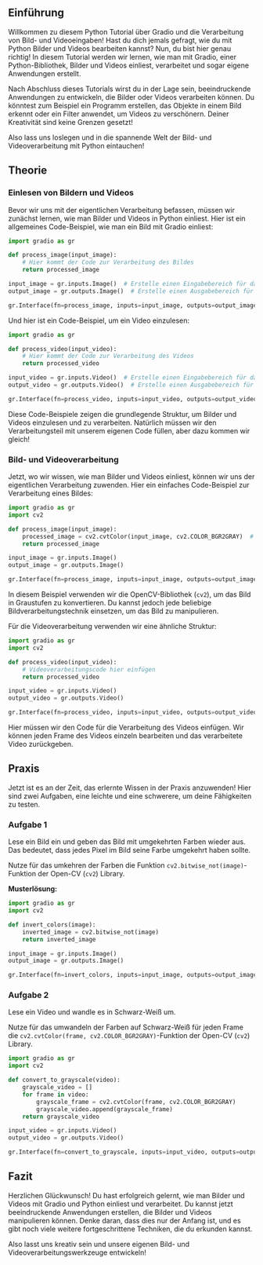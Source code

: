 ## Einführung

Willkommen zu diesem Python Tutorial über Gradio und die Verarbeitung von Bild- und Videoeingaben! Hast du dich jemals gefragt, wie du mit Python Bilder und Videos bearbeiten kannst? Nun, du bist hier genau richtig! In diesem Tutorial werden wir lernen, wie man mit Gradio, einer Python-Bibliothek, Bilder und Videos einliest, verarbeitet und sogar eigene Anwendungen erstellt. 

Nach Abschluss dieses Tutorials wirst du in der Lage sein, beeindruckende Anwendungen zu entwickeln, die Bilder oder Videos verarbeiten können. Du könntest zum Beispiel ein Programm erstellen, das Objekte in einem Bild erkennt oder ein Filter anwendet, um Videos zu verschönern. Deiner Kreativität sind keine Grenzen gesetzt!

Also lass uns loslegen und in die spannende Welt der Bild- und Videoverarbeitung mit Python eintauchen!

## Theorie

### Einlesen von Bildern und Videos

Bevor wir uns mit der eigentlichen Verarbeitung befassen, müssen wir zunächst lernen, wie man Bilder und Videos in Python einliest. Hier ist ein allgemeines Code-Beispiel, wie man ein Bild mit Gradio einliest:

```python
import gradio as gr

def process_image(input_image):
    # Hier kommt der Code zur Verarbeitung des Bildes
    return processed_image

input_image = gr.inputs.Image()  # Erstelle einen Eingabebereich für das Bild
output_image = gr.outputs.Image()  # Erstelle einen Ausgabebereich für das verarbeitete Bild

gr.Interface(fn=process_image, inputs=input_image, outputs=output_image).launch()  # Starte die Gradio-Schnittstelle
```

Und hier ist ein Code-Beispiel, um ein Video einzulesen:

```python
import gradio as gr

def process_video(input_video):
    # Hier kommt der Code zur Verarbeitung des Videos
    return processed_video

input_video = gr.inputs.Video()  # Erstelle einen Eingabebereich für das Video
output_video = gr.outputs.Video()  # Erstelle einen Ausgabebereich für das verarbeitete Video

gr.Interface(fn=process_video, inputs=input_video, outputs=output_video).launch()  # Starte die Gradio-Schnittstelle
```

Diese Code-Beispiele zeigen die grundlegende Struktur, um Bilder und Videos einzulesen und zu verarbeiten. Natürlich müssen wir den Verarbeitungsteil mit unserem eigenen Code füllen, aber dazu kommen wir gleich!

### Bild- und Videoverarbeitung

Jetzt, wo wir wissen, wie man Bilder und Videos einliest, können wir uns der eigentlichen Verarbeitung zuwenden. Hier ein einfaches Code-Beispiel zur Verarbeitung eines Bildes:

```python
import gradio as gr
import cv2

def process_image(input_image):
    processed_image = cv2.cvtColor(input_image, cv2.COLOR_BGR2GRAY)  # Konvertiere das Bild in Graustufen
    return processed_image

input_image = gr.inputs.Image()
output_image = gr.outputs.Image()

gr.Interface(fn=process_image, inputs=input_image, outputs=output_image).launch()
```

In diesem Beispiel verwenden wir die OpenCV-Bibliothek (`cv2`), um das Bild in Graustufen zu konvertieren. Du kannst jedoch jede beliebige Bildverarbeitungstechnik einsetzen, um das Bild zu manipulieren. 

Für die Videoverarbeitung verwenden wir eine ähnliche Struktur:

```python
import gradio as gr
import cv2

def process_video(input_video):
    # Videoverarbeitungscode hier einfügen
    return processed_video

input_video = gr.inputs.Video()
output_video = gr.outputs.Video()

gr.Interface(fn=process_video, inputs=input_video, outputs=output_video).launch()
```

Hier müssen wir den Code für die Verarbeitung des Videos einfügen. Wir können jeden Frame des Videos einzeln bearbeiten und das verarbeitete Video zurückgeben.

## Praxis

Jetzt ist es an der Zeit, das erlernte Wissen in der Praxis anzuwenden! Hier sind zwei Aufgaben, eine leichte und eine schwerere, um deine Fähigkeiten zu testen.

### Aufgabe 1

Lese ein Bild ein und geben das Bild mit umgekehrten Farben wieder aus. Das bedeutet, dass jedes Pixel im Bild seine Farbe umgekehrt haben sollte. 

Nutze für das umkehren der Farben die Funktion `cv2.bitwise_not(image)`-Funktion der Open-CV (`cv2`) Library.

**Musterlösung:**

```python
import gradio as gr
import cv2

def invert_colors(image):
    inverted_image = cv2.bitwise_not(image)
    return inverted_image

input_image = gr.inputs.Image()
output_image = gr.outputs.Image()

gr.Interface(fn=invert_colors, inputs=input_image, outputs=output_image).launch()
```

### Aufgabe 2

Lese ein Video und wandle es in Schwarz-Weiß um. 

Nutze für das umwandeln der Farben auf Schwarz-Weiß für jeden Frame die `cv2.cvtColor(frame, cv2.COLOR_BGR2GRAY)`-Funktion der Open-CV (`cv2`) Library.

```python
import gradio as gr
import cv2

def convert_to_grayscale(video):
    grayscale_video = []
    for frame in video:
        grayscale_frame = cv2.cvtColor(frame, cv2.COLOR_BGR2GRAY)
        grayscale_video.append(grayscale_frame)
    return grayscale_video

input_video = gr.inputs.Video()
output_video = gr.outputs.Video()

gr.Interface(fn=convert_to_grayscale, inputs=input_video, outputs=output_video).launch()
```

## Fazit

Herzlichen Glückwunsch! Du hast erfolgreich gelernt, wie man Bilder und Videos mit Gradio und Python einliest und verarbeitet. Du kannst jetzt beeindruckende Anwendungen erstellen, die Bilder und Videos manipulieren können. Denke daran, dass dies nur der Anfang ist, und es gibt noch viele weitere fortgeschrittene Techniken, die du erkunden kannst.

Also lasst uns kreativ sein und unsere eigenen Bild- und Videoverarbeitungswerkzeuge entwickeln!